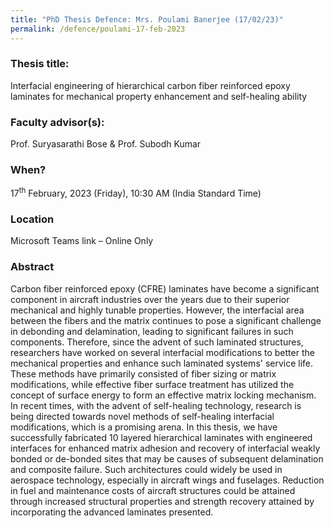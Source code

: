 ```yaml
---
title: "PhD Thesis Defence: Mrs. Poulami Banerjee (17/02/23)"
permalink: /defence/poulami-17-feb-2023
---
```

### Thesis title:
Interfacial engineering of hierarchical carbon fiber reinforced epoxy laminates for mechanical property enhancement and self-healing ability

### Faculty advisor(s):
Prof. Suryasarathi Bose & Prof. Subodh Kumar

### When?
17<sup>th</sup> February, 2023 (Friday), 10:30 AM (India Standard Time)

### Location
Microsoft Teams link – Online Only

### Abstract
Carbon fiber reinforced epoxy (CFRE) laminates have become a significant component in aircraft industries over the years due to their superior mechanical and highly tunable properties. However, the interfacial area between the fibers and the matrix continues to pose a significant challenge in debonding and delamination, leading to significant failures in such components. Therefore, since the advent of such laminated structures, researchers have worked on several interfacial modifications to better the mechanical properties and enhance such laminated systems' service life. These methods have primarily consisted of fiber sizing or matrix modifications, while effective fiber surface treatment has utilized the concept of surface energy to form an effective matrix locking mechanism. In recent times, with the advent of self-healing technology, research is being directed towards novel methods of self-healing interfacial modifications, which is a promising arena. In this thesis, we have successfully fabricated 10 layered hierarchical laminates with engineered interfaces for enhanced matrix adhesion and recovery of interfacial weakly bonded or de-bonded sites that may be causes of subsequent delamination and composite failure. Such architectures could widely be used in aerospace technology, especially in aircraft wings and fuselages. Reduction in fuel and maintenance costs of aircraft structures could be attained through increased structural properties and strength recovery attained by incorporating the advanced laminates presented. 
